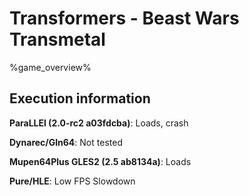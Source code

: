 # Transformers - Beast Wars Transmetal 

%game_overview%

## Execution information

**ParaLLEl (2.0-rc2 a03fdcba)**: Loads, crash

**Dynarec/Gln64**: Not tested

**Mupen64Plus GLES2 (2.5 ab8134a)**: Loads

**Pure/HLE**: Low FPS Slowdown